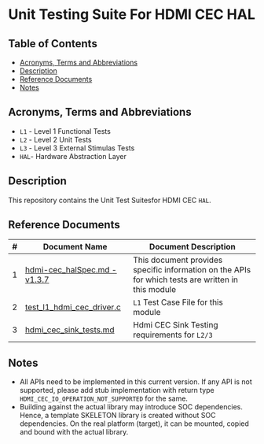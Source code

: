 # Unit Testing Suite For HDMI CEC HAL

## Table of Contents

- [Acronyms, Terms and Abbreviations](#acronyms-terms-and-abbreviations)
- [Description](#description)
- [Reference Documents](#reference-documents)
- [Notes](#notes)

## Acronyms, Terms and Abbreviations

- `L1` - Level 1 Functional Tests
- `L2` - Level 2 Unit Tests
- `L3` - Level 3 External Stimulas Tests
- `HAL`- Hardware Abstraction Layer

## Description

This repository contains the Unit Test Suitesfor HDMI CEC `HAL`.

## Reference Documents

<!-- Need to update links to rdkcentral and point to branch main-->
|#|Document Name|Document Description|
|---|-------------|--------------------|
|1|[hdmi-cec_halSpec.md -v1.3.7](https://github.com/rdkcentral/rdk-halif-hdmi_cec/blob/1.3.7/docs/pages/hdmi-cec_halSpec.md "hdmi-cec_halSpec.md")|This document provides specific information on the APIs for which tests are written in this module||
|2|[test_l1_hdmi_cec_driver.c](src/test_l1_hdmi_cec_driver.c)|`L1` Test Case File for this module |
|3|[hdmi_cec_sink_tests.md](docs/pages/hdmi_cec_sink_tests.md)| Hdmi CEC Sink Testing requirements for `L2/3`|

## Notes

- All APIs need to be implemented in this current version. If any API is not supported, please add stub implementation with return type `HDMI_CEC_IO_OPERATION_NOT_SUPPORTED` for the same.
- Building against the actual library may introduce SOC dependencies. Hence, a template SKELETON library is created without SOC dependencies. On the real platform (target), it can be mounted, copied and bound with the actual library.
